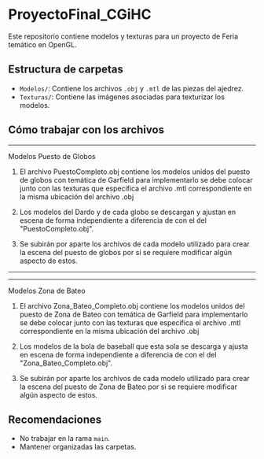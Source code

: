 # ProyectoFinal_CGiHC

Este repositorio contiene modelos y texturas para un proyecto de Feria temático en OpenGL.

## Estructura de carpetas

- `Modelos/`: Contiene los archivos `.obj` y `.mtl` de las piezas del ajedrez.
- `Texturas/`: Contiene las imágenes asociadas para texturizar los modelos.

## Cómo trabajar con los archivos

--- 
Modelos Puesto de Globos

1. El archivo PuestoCompleto.obj contiene los modelos unidos del puesto de globos con temática de Garfield para implementarlo se debe colocar junto con las texturas que especifica el archivo .mtl correspondiente en la misma ubicación del archivo .obj

2. Los modelos del Dardo y de cada globo se descargan y ajustan en escena de forma independiente a diferencia de con el del "PuestoCompleto.obj".

3. Se subirán por aparte los archivos de cada modelo utilizado para crear la escena del puesto de globos por si se requiere modificar algún aspecto de estos.
---

---
Modelos Zona de Bateo

1. El archivo Zona_Bateo_Completo.obj contiene los modelos unidos del puesto de Zona de Bateo con temática de Garfield para implementarlo se debe colocar junto con las texturas que especifica el archivo .mtl correspondiente en la misma ubicación del archivo .obj

2. Los modelos de la bola de baseball que esta sola se descarga y ajusta en escena de forma independiente a diferencia de con el del "Zona_Bateo_Completo.obj".

3. Se subirán por aparte los archivos de cada modelo utilizado para crear la escena del puesto de Zona de Bateo por si se requiere modificar algún aspecto de estos.


## Recomendaciones

- No trabajar en la rama `main`.
- Mantener organizadas las carpetas.
